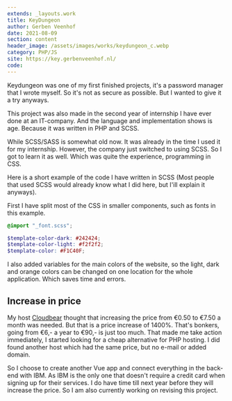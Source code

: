 ```yaml
---
extends: _layouts.work
title: KeyDungeon
author: Gerben Veenhof
date: 2021-08-09
section: content
header_image: /assets/images/works/keydungeon_c.webp
category: PHP/JS
site: https://key.gerbenveenhof.nl/
code: 
---
```


Keydungeon was one of my first finished projects, it's a password manager that I wrote myself. So it's not as secure as possible. But I wanted to give it a try anyways.

This project was also made in the second year of internship I have ever done at an IT-company. And the language and implementation shows is age. Because it was written in PHP and SCSS.

While SCSS/SASS is somewhat old now. It was already in the time I used it for my internship. However, the company just switched to using SCSS. So I got to learn it as well. Which was quite the experience, programming in CSS.

Here is a short example of the code I have written in SCSS (Most people that used SCSS would already know what I did here, but I'ill explain it anyways).

First I have split most of the CSS in smaller components, such as fonts in this example.

```scss
@import "_font.scss";

$template-color-dark: #242424;
$template-color-light: #f2f2f2;
$template-color: #F1C40F;
```

I also added variables for the main colors of the website, so the light, dark and orange colors can be changed on one location for the whole application. Which saves time and errors.

## Increase in price

My host [Cloudbear](https://cloudbear.nl) thought that increasing the price from €0.50 to €7.50 a month was needed. But that is a price increase of 1400%. That's bonkers, going from €6,- a year to €90,- is just too much. That made me take action immediately, I started looking for a cheap alternative for PHP hosting. I did found another host which had the same price, but no e-mail or added domain.

So I choose to create another Vue app and connect everything in the back-end with IBM. As IBM is the only one that doesn't require a credit card when signing up for their services. I do have time till next year before they will increase the price. So I am also currently working on revising this project.
